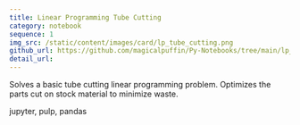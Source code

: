 ```yaml
---
title: Linear Programming Tube Cutting
category: notebook
sequence: 1
img_src: /static/content/images/card/lp_tube_cutting.png
github_url: https://github.com/magicalpuffin/Py-Notebooks/tree/main/lp_tube_cutting
detail_url:
---
```

Solves a basic tube cutting linear programming problem. Optimizes the parts cut on stock material to minimize waste.

jupyter, pulp, pandas